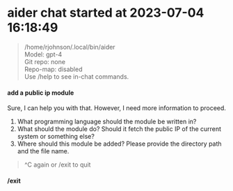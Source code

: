 
# aider chat started at 2023-07-04 16:18:49

> /home/rjohnson/.local/bin/aider  
> Model: gpt-4  
> Git repo: none  
> Repo-map: disabled  
> Use /help to see in-chat commands.  

#### add a public ip module  

Sure, I can help you with that. However, I need more information to proceed. 

1. What programming language should the module be written in?
2. What should the module do? Should it fetch the public IP of the current system or something else?
3. Where should this module be added? Please provide the directory path and the file name.

> ^C again or /exit to quit  

#### /exit  
